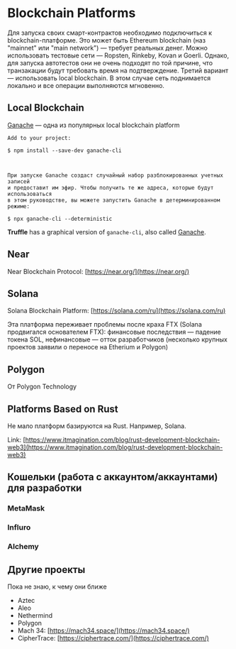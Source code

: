 # Blockchain Platforms

Для запуска своих смарт-контрактов необходимо подключиться к blockchain-платформе. Это может быть Ethereum blockchain (наз "mainnet" или "main network") — требует реальных денег. Можно использовать тестовые сети — Ropsten, Rinkeby, Kovan и Goerli. Однако, для запуска автотестов они не очень подходят по той причине, что транзакации будут требовать время на подтверждение. Третий вариант — использовать local blockchain. В этом случае сеть поднимается локально и все операции выполняются мгновенно.

## Local Blockchain

[Ganache](https://github.com/trufflesuite/ganache-cli) — одна из популярных local blockchain platform

```
Add to your project:

$ npm install --save-dev ganache-cli



При запуске Ganache создаст случайный набор разблокированных учетных записей 
и предоставит им эфир. Чтобы получить те же адреса, которые будут использоваться 
в этом руководстве, вы можете запустить Ganache в детерминированном режиме:

$ npx ganache-cli --deterministic
```

**Truffle** has a graphical version of `ganache-cli`, also called [Ganache](https://www.trufflesuite.com/ganache).

## Near

Near Blockchain Protocol: [https://near.org/](https://near.org/)

## Solana

Solana Blockchain Platform: [https://solana.com/ru](https://solana.com/ru)

Эта платформа переживает проблемы после краха FTX (Solana продвигался основателем FTX): финансовые последствия — падение токена SOL, нефинансовые — отток разработчиков (несколько крупных проектов заявили о переносе на Etherium и Polygon)

## Polygon

От Polygon Technology



## Platforms Based on Rust

Не мало платформ базируются на Rust. Например, Solana.

Link: [https://www.itmagination.com/blog/rust-development-blockchain-web3](https://www.itmagination.com/blog/rust-development-blockchain-web3)

## Кошельки (работа с аккаунтом/аккаунтами) для разработки

### MetaMask

### Influro

### Alchemy

## Другие проекты

Пока не знаю, к чему они ближе

* Aztec
* Aleo
* Nethermind
* Polygon
* Mach 34: [https://mach34.space/](https://mach34.space/)
* CipherTrace: [https://ciphertrace.com/](https://ciphertrace.com/)
